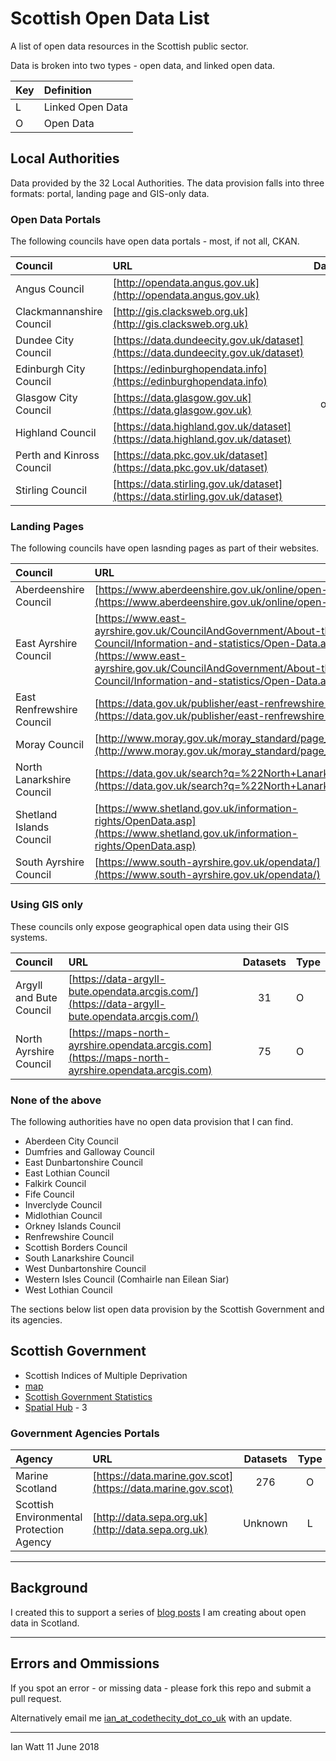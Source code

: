 # Scottish Open Data List

A list of open data resources in the Scottish public sector. 

Data is broken into two types - open data, and linked open data.

| Key     | Definition |
| :------ |:-----------| 
|L|Linked Open Data|
|O|Open Data|

## Local Authorities
Data provided by the 32 Local Authorities. The data provision falls into three formats: portal, landing page and GIS-only data. 

### Open Data Portals

The following councils have open data portals - most, if not all, CKAN. 

| Council       | URL         | Datasets | Type |
| :------------- |:-------------| :-----:|:------:|
| Angus Council | [http://opendata.angus.gov.uk](http://opendata.angus.gov.uk)  | 32 | O|
| Clackmannanshire Council | [http://gis.clacksweb.org.uk](http://gis.clacksweb.org.uk) | 18 |O|
| Dundee City Council |[https://data.dundeecity.gov.uk/dataset](https://data.dundeecity.gov.uk/dataset)| 48|O|
| Edinburgh City Council| [https://edinburghopendata.info](https://edinburghopendata.info)| 234|O|
| Glasgow City Council | [https://data.glasgow.gov.uk](https://data.glasgow.gov.uk)| offline |O|
| Highland Council |[https://data.highland.gov.uk/dataset](https://data.highland.gov.uk/dataset)| 0|O|
| Perth and Kinross Council|[https://data.pkc.gov.uk/dataset](https://data.pkc.gov.uk/dataset) | 40|O|
| Stirling Council | [https://data.stirling.gov.uk/dataset](https://data.stirling.gov.uk/dataset)| 3|O|


### Landing Pages 

The following councils have open lasnding pages as part of their websites. 

| Council       | URL         | Datasets |Type|
| :------------- |:-------------| :-----:|:---:|
|Aberdeenshire Council|[https://www.aberdeenshire.gov.uk/online/open-data/](https://www.aberdeenshire.gov.uk/online/open-data/)|19|O|
|East Ayrshire Council|[https://www.east-ayrshire.gov.uk/CouncilAndGovernment/About-the-Council/Information-and-statistics/Open-Data.aspx](https://www.east-ayrshire.gov.uk/CouncilAndGovernment/About-the-Council/Information-and-statistics/Open-Data.aspx)|4|O|
|East Renfrewshire Council|[https://data.gov.uk/publisher/east-renfrewshire-council](https://data.gov.uk/publisher/east-renfrewshire-council)|5|O|
|Moray Council|[http://www.moray.gov.uk/moray_standard/page_110140.html](http://www.moray.gov.uk/moray_standard/page_110140.html)|8|O|
|North Lanarkshire Council|[https://data.gov.uk/search?q=%22North+Lanarkshire%22](https://data.gov.uk/search?q=%22North+Lanarkshire%22) |17|O|
|Shetland Islands Council|[https://www.shetland.gov.uk/information-rights/OpenData.asp](https://www.shetland.gov.uk/information-rights/OpenData.asp)|4|O|
|South Ayrshire Council|[https://www.south-ayrshire.gov.uk/opendata/](https://www.south-ayrshire.gov.uk/opendata/)|17|O|

### Using GIS only

These councils only expose geographical open data using their GIS systems. 

| Council       | URL         | Datasets |Type|
| :------------- |:-------------| :-----:|:----|
|Argyll and Bute Council|[https://data-argyll-bute.opendata.arcgis.com/](https://data-argyll-bute.opendata.arcgis.com/) |31|O|
|North Ayrshire Council|[https://maps-north-ayrshire.opendata.arcgis.com](https://maps-north-ayrshire.opendata.arcgis.com)|75|O|

### None of the above
The following authorities have no open data provision that I can find. 

- Aberdeen City Council
- Dumfries and Galloway Council
- East Dunbartonshire Council
- East Lothian Council
- Falkirk Council
- Fife Council
- Inverclyde Council
- Midlothian Council
- Orkney Islands Council
- Renfrewshire Council
- Scottish Borders Council
- South Lanarkshire Council
- West Dunbartonshire Council
- Western Isles Council (Comhairle nan Eilean Siar)
- West Lothian Council

The sections below list open data provision by the Scottish Government and its agencies. 

## Scottish Government 
- Scottish Indices of Multiple Deprivation 
 - [map](http://simd.scot/2016/#/simd2016/BTTTFTT/9/-4.0000/55.9000/)
- [Scottish Government Statistics](http://statistics.gov.scot/home?_ga=2.257996684.769017547.1528731593-1239213985.1463907445)
 - [Spatial Hub](http://www.spatialhub.scot/get-data/) - 3

### Government Agencies Portals

| Agency      | URL         | Datasets |Type|
| :------------- |:-------------| :-----:|:---:|
|Marine Scotland|[https://data.marine.gov.scot](https://data.marine.gov.scot)|276|O|
|Scottish Environmental Protection Agency|[http://data.sepa.org.uk](http://data.sepa.org.uk)|Unknown|L|

---
## Background

I created this to support a series of [blog posts](https://codethecity.co.uk/category/open-data/) I am creating about open data in Scotland. 

---
## Errors and Ommissions
If you spot an error - or missing data - please fork this repo and submit a pull request. 

Alternatively email me [ian_at_codethecity_dot_co_uk](mailto:ian@codethecity.co.uk) with an update. 

--- 

Ian Watt
11 June 2018
